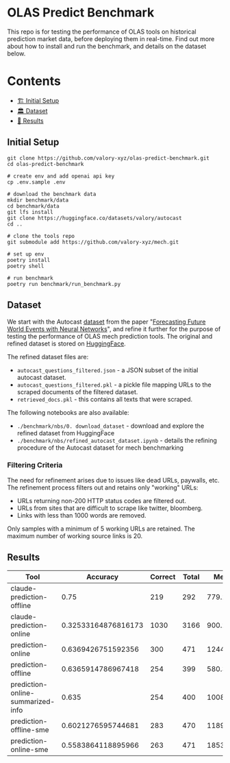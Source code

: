 # OLAS Predict Benchmark

This repo is for testing the performance of OLAS tools on historical prediction market data, before deploying them in real-time. Find out more about how to install and run the benchmark, and details on the dataset below. 

# Contents

- [🏗 Initial Setup](#-initial-setup)
- [🏛 Dataset](#-dataset)
- [🤖 Results](#-results)

## Initial Setup

```console
git clone https://github.com/valory-xyz/olas-predict-benchmark.git
cd olas-predict-benchmark

# create env and add openai api key
cp .env.sample .env

# download the benchmark data
mkdir benchmark/data
cd benchmark/data
git lfs install 
git clone https://huggingface.co/datasets/valory/autocast
cd ..

# clone the tools repo
git submodule add https://github.com/valory-xyz/mech.git

# set up env
poetry install
poetry shell

# run benchmark
poetry run benchmark/run_benchmark.py
```

## Dataset

We start with the Autocast [dataset](https://huggingface.co/datasets/valory/autocast) from the paper "[Forecasting Future World Events with Neural Networks](http://arxiv.org/abs/2206.15474)", and refine it further for the purpose of testing the performance of OLAS mech prediction tools. The original and refined dataset is stored on [HuggingFace](https://huggingface.co/datasets/valory/autocast). 

The refined dataset files are:
- `autocast_questions_filtered.json` - a JSON subset of the initial autocast dataset.
- `autocast_questions_filtered.pkl` - a pickle file mapping URLs to the scraped documents of the filtered dataset.
- `retrieved_docs.pkl` - this contains all texts that were scraped.

The following notebooks are also available:
- `./benchmark/nbs/0. download_dataset` - download and explore the refined dataset from HuggingFace 
- `./benchmark/nbs/refined_autocast_dataset.ipynb` - details the refining procedure of the Autocast dataset for mech benchmarking

### Filtering Criteria

The need for refinement arises due to issues like dead URLs, paywalls, etc. The refinement process filters out and retains only "working" URLs:

- URLs returning non-200 HTTP status codes are filtered out.
- URLs from sites that are difficult to scrape like twitter, bloomberg.
- Links with less than 1000 words are removed.

Only samples with a minimum of 5 working URLs are retained. The maximum number of working source links is 20.

## Results

| Tool                            | Accuracy           | Correct | Total | Mean Tokens Used  | Mean Cost ($)   |
|---------------------------------|--------------------|---------|-------|-------------------|-----------------|
| claude-prediction-offline       | 0.75               | 219     | 292   | 779.2979452054794 | 0.00689010958904109   |
| claude-prediction-online        | 0.32533164876816173| 1030    | 3166  | 900.2602653190145 | 0.007864980416929873  |
| prediction-online               | 0.6369426751592356 | 300     | 471   | 1244.4819532908705| 0.0013571125265392657 |
| prediction-offline              | 0.6365914786967418 | 254     | 399   | 580.390977443609  | 0.0006222556390977439 |
| prediction-online-summarized-info| 0.635             | 254     | 400   | 1008.8325         | 0.0011212074999999995 |
| prediction-offline-sme          | 0.6021276595744681 | 283     | 470   | 1189.7255319148935| 0.0013500234042553034 |
| prediction-online-sme           | 0.5583864118895966 | 263     | 471   | 1853.4670912951167| 0.002086902335456468  |
